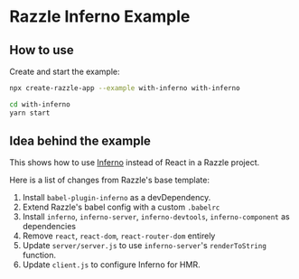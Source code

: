 # Razzle Inferno Example

## How to use

<!-- START install generated instructions please keep comment here to allow auto update -->
<!-- DON'T EDIT THIS SECTION, INSTEAD RE-RUN yarn update-examples TO UPDATE -->Create and start the example:

```bash
npx create-razzle-app --example with-inferno with-inferno

cd with-inferno
yarn start
```
<!-- END install generated instructions please keep comment here to allow auto update -->

## Idea behind the example
This shows how to use [Inferno](https://github.com/infernojs) instead of React in a Razzle project.

Here is a list of changes from Razzle's base template:
  1. Install `babel-plugin-inferno` as a devDependency.
  2. Extend Razzle's babel config with a custom `.babelrc`
  3. Install `inferno`, `inferno-server`, `inferno-devtools`, `inferno-component` as dependencies
  4. Remove `react`, `react-dom`, `react-router-dom` entirely
  5. Update `server/server.js` to use `inferno-server`'s `renderToString` function.
  6. Update `client.js` to configure Inferno for HMR.
